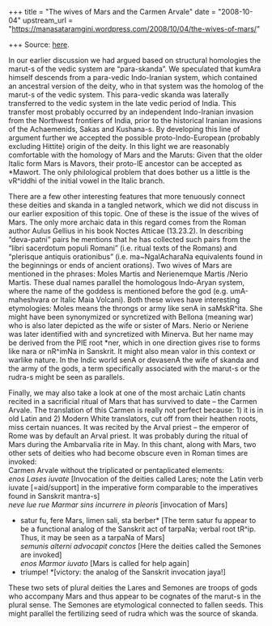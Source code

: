 +++
title = "The wives of Mars and the Carmen Arvale"
date = "2008-10-04"
upstream_url = "https://manasataramgini.wordpress.com/2008/10/04/the-wives-of-mars/"

+++
Source: [here](https://manasataramgini.wordpress.com/2008/10/04/the-wives-of-mars/).

In our earlier discussion we had argued based on structural homologies the marut-s of the vedic system are “para-skanda”. We speculated that kumAra himself descends from a para-vedic Indo-Iranian system, which contained an ancestral version of the deity, who in that system was the homolog of the marut-s of the vedic system. This para-vedic skanda was laterally transferred to the vedic system in the late vedic period of India. This transfer most probably occurred by an independent Indo-Iranian invasion from the Northwest frontiers of India, prior to the historical Iranian invasions of the Achaemenids, Sakas and Kushana-s. By developing this line of argument further we accepted the possible proto-Indo-European (probably excluding Hittite) origin of the deity. In this light we are reasonably comfortable with the homology of Mars and the Maruts: Given that the older Italic form Mars is Mavors, their proto-IE ancestor can be accepted as \*Mawort. The only philological problem that does bother us a little is the vR^iddhi of the initial vowel in the Italic branch.

There are a few other interesting features that more tenuously connect these deities and skanda in a tangled network, which we did not discuss in our earlier exposition of this topic. One of these is the issue of the wives of Mars. The only more archaic data in this regard comes from the Roman author Aulus Gellius in his book Noctes Atticae (13.23.2). In describing “deva-patni” pairs he mentions that he has collected such pairs from the “libri sacerdotum populi Romani” (i.e. ritual texts of the Romans) and “plerisque antiquis orationibus” (i.e. ma\~NgalAcharaNa equivalents found in the beginnings or ends of ancient orations). Two wives of Mars are mentioned in the phrases: Moles Martis and Nerienemque Martis /Nerio Martis. These dual names parallel the homologous Indo-Aryan system, where the name of the goddess is mentioned before the god (e.g. umA-maheshvara or Italic Maia Volcani). Both these wives have interesting etymologies: Moles means the throngs or army like senA in saMskR^ita. She might have been synonymized or syncretized with Bellona
(meaning war) who is also later depicted as the wife or sister of Mars.
Nerio or Neriene was later identified with and syncretized with Minerva. But her name may be derived from the PIE root \*ner, which in one direction gives rise to forms like nara or nR^imNa in Sanskrit. It might also mean valor in this context or warlike nature. In the Indic world senA or devasenA the wife of skanda and the army of the gods, a term specifically associated with the marut-s or the rudra-s might be seen as parallels.

Finally, we may also take a look at one of the most archaic Latin chants recited in a sacrificial ritual of Mars that has survived to date – the Carmen Arvale. The translation of this Carmen is really not perfect because: 1) it is in old Latin and 2) Modern White translators, cut off from their heathen roots, miss certain nuances. It was recited by the Arval priest – the emperor of Rome was by default an Arval priest. It was probably during the ritual of Mars during the Ambarvalia rite in May. In this chant, along with Mars, two other sets of deities who had become obscure even in Roman times are invoked:  
Carmen Arvale without the triplicated or pentaplicated elements:  
*enos Lases iuvate* \[Invocation of the deities called Lares; note the
Latin verb iuvate \[=aid/support\] in the imperative form comparable to the imperatives found in Sanskrit mantra-s\]  
*neve lue rue Marmar sins incurrere in pleoris* \[invocation of Mars\]  
* satur fu, fere Mars, limen sali, sta berber* \[The term satur fu
appear to be a functional analog of the Sanskrit act of tarpaNa; verbal root tR^ip. Thus, it may be seen as a tarpaNa of Mars\]  
*semunis alterni advocapit conctos* \[Here the deities called the
Semones are invoked\]  
*enos Marmor iuvato* \[Mars is called for help again\]  
* triumpe! *\[victory: the analog of the Sanskrit invocation jaya!\]

These two sets of plural deities the Lares and Semones are troops of gods who accompany Mars and thus appear to be cognates of the marut-s in the plural sense. The Semones are etymological connected to fallen seeds. This might parallel the fertilizing seed of rudra which was the source of skanda.

